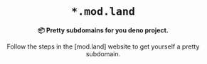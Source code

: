 <div align="center">
  <h1><code>*.mod.land</code></h1>
  <p>
    <strong>📦 Pretty subdomains for you deno project.</strong>
  </p>
  <p>
    Follow the steps in the [mod.land] website to get yourself a pretty subdomain.
  </p>
</div>

[mod.land]: https://mod.land